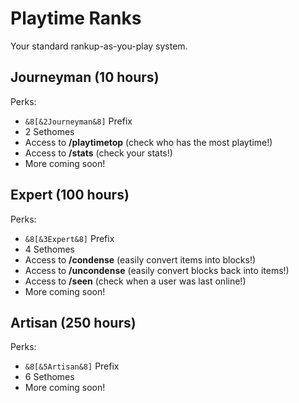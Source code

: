 # Playtime Ranks

Your standard rankup-as-you-play system.

## Journeyman (10 hours)

Perks:

- `&8[&2Journeyman&8]` Prefix
- 2 Sethomes
- Access to __/playtimetop__ (check who has the most playtime!)
- Access to __/stats__ (check your stats!)
- More coming soon!

## Expert (100 hours)

Perks:

- `&8[&3Expert&8]` Prefix
- 4 Sethomes
- Access to __/condense__ (easily convert items into blocks!)
- Access to __/uncondense__ (easily convert blocks back into items!)
- Access to __/seen__ (check when a user was last online!)
- More coming soon!

## Artisan (250 hours)

Perks:

- `&8[&5Artisan&8]` Prefix
- 6 Sethomes
- More coming soon!